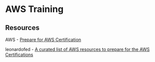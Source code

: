 # AWS Training

## Resources

AWS - [Prepare for AWS Certification](https://aws.amazon.com/certification/certification-prep/)

leonardofed - [A curated list of AWS resources to prepare for the AWS Certifications](https://gist.github.com/leonardofed/bbf6459ad154ad5215d354f3825435dc)